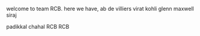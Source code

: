 welcome to team RCB.
here we have,
ab de villiers
virat kohli
glenn maxwell
siraj

padikkal
chahal
RCB RCB
